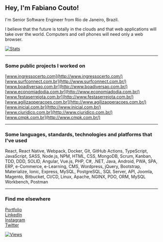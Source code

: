 ## Hey, I'm Fabiano Couto!

I'm Senior Software Engineer from Rio de Janeiro, Brazil.

I believe that the future is totally in the clouds and that web applications will take over the world. Computers and cell phones will need only a web browser.

[![Stats](https://github-readme-stats.vercel.app/api?username=fabianocouto&show_icons=true&include_all_commits=true&count_private=true&hide=stars&bg_color=2b333d&text_color=adbac7)](https://github.com/anuraghazra/github-readme-stats)

---
### Some public projects I worked on

[www.ingressocerto.com](http://www.ingressocerto.com/)<br>
[www.surfconnect.com.br](http://www.surfconnect.com.br/)<br>
[www.boadiversao.com.br](http://www.boadiversao.com.br/)<br>
[www.economiadodia.com.br](http://www.economiadodia.com.br/)<br>
[www.festaserrejota.com.br](http://www.festaserrejota.com.br/)<br>
[www.agilizaoperacoes.com.br](http://www.agilizaoperacoes.com.br/)<br>
[www.inicial.com.br](http://www.inicial.com.br/)<br>
[www.cjuridico.com.br](http://www.cjuridico.com.br/)<br>
[www.cmpk.com.br](http://www.cmpk.com.br/)<br>

---
### Some languages, standards, technologies and platforms that I've used

React, React Native, Webpack, Docker, Git, GitHub Actions, TypeScript, JavaScript, SASS, Node.js, NPM, HTML, CSS, MongoDB, Scrum, Kanban, TDD, DDD, SOLID, Angular, Vue.js, PHP, C#, .NET, Java, Android, PWA, SPA, ERP, e-Commerce, e-Learning, CMS, Wordpress, jQuery, Bootstrap, Materialize, Ionic, Express, MySQL, PostgreSQL, SQL Server, API, Joomla, Magento, Bitbucket, CI/CD, Linux, Apache, NGINX, PDO, ORM, MySQL Workbench, Postman

---

### Find me elsewhere

[Portfolio](http://www.fabianocouto.com.br) <br>
[LinkedIn](https://www.linkedin.com/in/fabianocoutol/) <br>
[Instagram](https://instagram.com/fabianocouto) <br>
[Twitter](https://twitter.com/fabianocoutol) <br>

[![Views](https://komarev.com/ghpvc/?username=fabianocouto&style=flat)](https://github.com/antonkomarev/github-profile-views-counter)
